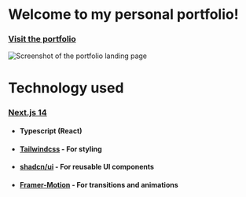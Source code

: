 # Welcome to my personal portfolio! 
### [Visit the portfolio](https://portfolio-drab-seven-36.vercel.app/)
![Screenshot of the portfolio landing page](https://github.com/user-attachments/assets/a8ba485f-8cab-40f7-8960-c92cdebf4d93)
# Technology used
### [Next.js 14](https://nextjs.org/)
- #### Typescript (React)
- #### [Tailwindcss](https://tailwindui.com/) - For styling
- #### [shadcn/ui](https://ui.shadcn.com/) - For reusable UI components
- #### [Framer-Motion](https://motion.dev/) - For transitions and animations